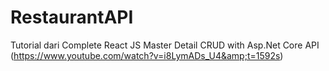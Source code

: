 # RestaurantAPI
Tutorial dari Complete React JS Master Detail CRUD with Asp.Net Core API (https://www.youtube.com/watch?v=i8LymADs_U4&amp;t=1592s)
